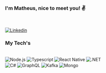 ### I'm Matheus, nice to meet you! ✌️
<br/>

[![Linkedin](https://img.shields.io/badge/LinkedIn-0077B5?style=for-the-badge&logo=linkedin&logoColor=white)](https://www.linkedin.com/in/matheussilva-/)

### My Tech's

<div style="display: inline_block"><br/>
    <img align="center" alt="Node.js" src="https://img.shields.io/badge/Node.js-43853D?style=flat&logo=node.js&logoColor=white">
    <img align="center" alt="Typescript" src="https://img.shields.io/badge/TypeScript-007ACC?style=flat&logo=typescript&logoColor=white">
    <img align="center" alt="React Native" src="https://img.shields.io/badge/React%20Native-20232A?style=flat&logo=react&logoColor=61DAFB">
    <img align="center" alt=".NET" src="https://img.shields.io/badge/platform-.NET-%23512BD4.svg?style=flat&logo=dotnet">
    <br />
    <img align="center" alt="C#" src="https://img.shields.io/badge/language-C%23-%23239120.svg?style=flat&logo=c-sharp">
    <img align="center" alt="GraphQL" src="https://img.shields.io/badge/GraphQL-E10098?style=flat&logo=graphql&logoColor=white">
    <img align="center" alt="Kafka" src="https://img.shields.io/badge/Apache%20Kafka-231F20?style=flat&logo=apache-kafka&logoColor=white">
    <img align="center" alt="Mongo" src="https://img.shields.io/badge/MongoDB-47A248?style=flat&logo=mongodb&logoColor=white">
</div><br/>
